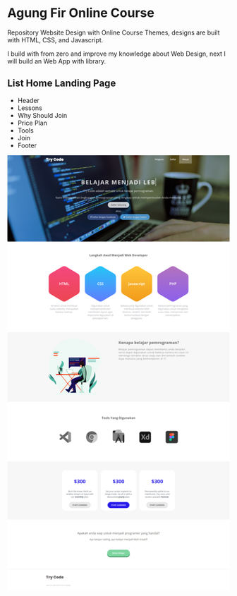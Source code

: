 # Agung Fir Online Course

Repository Website Design with Online Course Themes, designs are built with HTML, CSS, and Javascript.

I build with from zero and improve my knowledge about Web Design, next I will build an Web App with library.

## List Home Landing Page

- Header
- Lessons
- Why Should Join
- Price Plan
- Tools
- Join
- Footer

![Gambar Halaman](assets/img/result.png)
